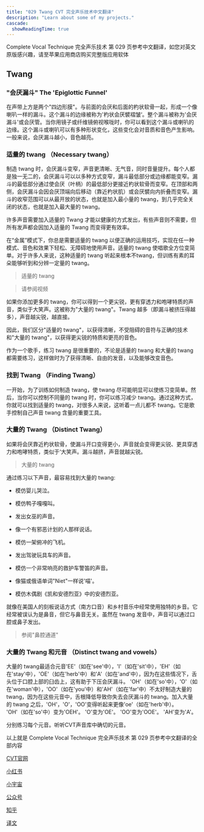 ```yaml
---
title: "029 Twang CVT 完全声乐技术中文翻译"
description: "Learn about some of my projects."
cascade:
  showReadingTime: true
---
```

Complete Vocal Technique 完全声乐技术 第 029 页参考中文翻译，如您对英文原版感兴趣，请至苹果应用商店购买完整版应用软体

## Twang

### "会厌漏斗" The 'Epiglottic Funnel'

在声带上方是两个"四边形膜"。与前面的会厌和后面的杓状软骨一起，形成一个像喇叭一样的漏斗。这个漏斗的边缘被称为'杓状会厌襞褶皱‘。整个漏斗被称为'会厌漏斗'或会厌管。当你用镜子或纤维镜俯视喉咙时，你可以看到这个漏斗或喇叭的边缘。这个漏斗或喇叭可以有多种形状变化，这些变化会对音质和音色产生影响。一般来说，会厌漏斗越小，音色越亮。

### 适量的 twang （Necessary twang）

制造 twang 时，会厌漏斗变窄，声音更清晰、无气音，同时音量提升。每个人都是独一无二的，会厌漏斗可以以多种方式变窄，漏斗最低部分或边缘都能变窄。漏斗的最低部分通过使会厌（叶柄）的最低部分更接近杓状软骨而变窄。在顶部和两侧，会厌漏斗会因会厌顶端向后移动（靠近杓状肌）或会厌襞向内折叠而变窄。漏斗的收窄范围可以从最开放的状态，也就是加入最小量的 twang，到几乎完全关闭的状态，也就是加入最大量的 twang。

许多声音需要加入适量的 Twang 才能以健康的方式发出，有些声音则不需要，但所有发声都会因加入适量的 Twang 而变得更有效率。

在“金属”模式下，你总是需要适量的 twang 以便正确的运用技巧，实现在任一种模式、音色和效果下轻松、无障碍地使用声音。适量的 twang 使唱歌全方位变简单。对于许多人来说，这种适量的 twang 听起来根本不twang，但训练有素的耳朵能够听到和分辨一定量的 twang。

> 适量的 twang

> 请参阅视频

如果你添加更多的 twang，你可以得到一个更尖锐，更有穿透力和咆哮特质的声音，类似于大笑声。这被称为"大量的 twang"。Twang 越多（即漏斗被挤压得越多），声音越尖锐，越直接。

因此，我们区分"适量的 twang"，以获得清晰，不受阻碍的音符与正确的技术和"大量的 twang"，以获得更尖锐的特质和更亮的音色。

作为一个歌手，练习 twang 是很重要的，不论是适量的 twang 和大量的 twang 都需要练习，这样做时为了获得清晰、自由的发音，以及能够改变音色。

### 找到 Twang （Finding Twang）

一开始，为了训练如何制造 twang，使 twang 尽可能明显可以使练习变简单。然后，当你可以控制不同量的 twang 时，你可以练习减少 twang。通过这种方式，你就可以找到适量的 twang，对很多人来说，这听着一点儿都不 twang。它是歌手控制自己声音 twang 含量的重要工具。

### 大量的 Twang （Distinct Twang）

如果将会厌靠近杓状软骨，使漏斗开口变得更小，声音就会变得更尖锐、更具穿透力和咆哮特质，类似于‘大笑声。漏斗越挤，声音就越尖锐。

> 大量的 twang

通过练习以下声音，最容易找到大量的 twang:

- 模仿婴儿哭泣。

- 模仿鸭子嘎嘎叫。

- 发出女巫的声音。

- 像一个有邪恶计划的人那样说话。

- 模仿一架俯冲的飞机。

- 发出驾驶玩具车的声音。

- 模仿一个非常响亮的救护车警笛的声音。

- 像猫或俄语单词"Niet"一样说'喵'。

- 模仿木偶剧《凯和安德烈亚》中的安德烈亚。

就像在美国人的刻板说话方式（南方口音）和乡村音乐中经常使用独特的乡音。它经常被误认为是鼻音，但它与鼻音无关。虽然在 twang 发音中，声音可以通过口腔或鼻子发出。

> 参阅"鼻腔通道"

### 大量的 Twang 和元音 （Distinct twang and vowels）

大量的 twang最适合元音'EE'（如在'see'中），'I'（如在'sit'中），'EH'（如在'stay'中），'OE'（如在'herb'中）和'A'（如在'and'中），因为在这些情况下，舌头位于口腔上部的臼齿上，这有助于下压会厌漏斗。 'OH'（如在'so'中），'O'（如在'woman'中），'OO'（如在'you'中）和'AH'（如在'far'中）不太好制造大量的 twang，因为在这些元音中，舌根降低导致你失去会厌漏斗的 twang。加入大量的 twang 之后，'OH'，'O'，'OO'变得听起来更像'oe'（如在'herb'中）。 'OH'（如在'so'中）变为'OEH'。 'O'变为'OE'。 'OO'变为'OOE'。 'AH'变为'A'。

分别练习每个元音。听听CVT声音库中确切的元音。

以上就是 Complete Vocal Technique 完全声乐技术 第 029 页参考中文翻译的全部内容

[CVT官网](https://completevocalinstitute.com/complete-vocal-technique/)

[小红书](https://www.xiaohongshu.com/user/profile/627ff979000000002102aa68?xhsshare=CopyLink&appuid=627ff979000000002102aa68&apptime=1728791961)

[小宇宙](https://www.xiaoyuzhoufm.com/podcast/66be28dadb5e6d6bf99adc25)

[公众号](https://mp.weixin.qq.com/mp/appmsgalbum?action=getalbum&__biz=MzAxMjI3NzAxMg==&scene=1&album_id=3446246369961312256&count=3#wechat_redirect)

[知乎](https://www.zhihu.com/column/c_1825613276039491584)

[译文](https://euphia.github.io/zh-cn/posts/)